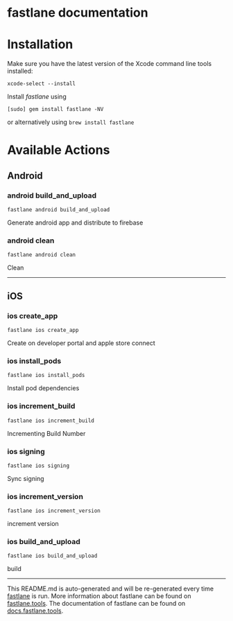 fastlane documentation
================
# Installation

Make sure you have the latest version of the Xcode command line tools installed:

```
xcode-select --install
```

Install _fastlane_ using
```
[sudo] gem install fastlane -NV
```
or alternatively using `brew install fastlane`

# Available Actions
## Android
### android build_and_upload
```
fastlane android build_and_upload
```
Generate android app and distribute to firebase
### android clean
```
fastlane android clean
```
Clean

----

## iOS
### ios create_app
```
fastlane ios create_app
```
Create on developer portal and apple store connect
### ios install_pods
```
fastlane ios install_pods
```
Install pod dependencies
### ios increment_build
```
fastlane ios increment_build
```
Incrementing Build Number
### ios signing
```
fastlane ios signing
```
Sync signing
### ios increment_version
```
fastlane ios increment_version
```
increment version
### ios build_and_upload
```
fastlane ios build_and_upload
```
build

----

This README.md is auto-generated and will be re-generated every time [fastlane](https://fastlane.tools) is run.
More information about fastlane can be found on [fastlane.tools](https://fastlane.tools).
The documentation of fastlane can be found on [docs.fastlane.tools](https://docs.fastlane.tools).
